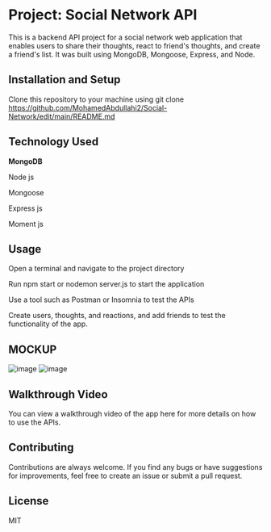 # Project: Social Network API

This is a backend API project for a social network web application that enables users to share their thoughts, react to friend's thoughts, and create a friend's list. It was built using MongoDB, Mongoose, Express, and Node.

## Installation and Setup

Clone this repository to your machine using git clone https://github.com/MohamedAbdullahi2/Social-Network/edit/main/README.md


## Technology Used

**MongoDB**

Node js

Mongoose 

Express js

Moment js

## Usage
Open a terminal and navigate to the project directory

Run npm start or nodemon server.js to start the application

Use a tool such as Postman or Insomnia to test the APIs

Create users, thoughts, and reactions, and add friends to test the functionality of the app.

## MOCKUP 

![image](https://user-images.githubusercontent.com/118404373/231627154-c146e6a1-f8d5-4f07-b058-6d76121e9660.png)
![image](https://user-images.githubusercontent.com/118404373/231627274-10d7a764-8b91-47f0-b131-a269e75e3a9b.png)




## Walkthrough Video

You can view a walkthrough video of the app here for more details on how to use the APIs.


## Contributing
Contributions are always welcome. If you find any bugs or have suggestions for improvements, feel free to create an issue or submit a pull request.

## License
MIT
